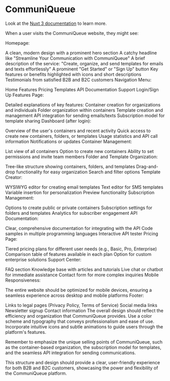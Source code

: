 # CommuniQueue

Look at the [Nuxt 3 documentation](https://nuxt.com/docs/getting-started/introduction) to learn more.

When a user visits the CommuniQueue website, they might see:

Homepage:

A clean, modern design with a prominent hero section
A catchy headline like "Streamline Your Communication with CommuniQueue"
A brief description of the service: "Create, organize, and send templates for emails and texts effortlessly"
A prominent "Get Started" or "Sign Up" button
Key features or benefits highlighted with icons and short descriptions
Testimonials from satisfied B2B and B2C customers
Navigation Menu:

Home
Features
Pricing
Templates
API Documentation
Support
Login/Sign Up
Features Page:

Detailed explanations of key features:
Container creation for organizations and individuals
Folder organization within containers
Template creation and management
API integration for sending emails/texts
Subscription model for template sharing
Dashboard (after login):

Overview of the user's containers and recent activity
Quick access to create new containers, folders, or templates
Usage statistics and API call information
Notifications or updates
Container Management:

List view of all containers
Option to create new containers
Ability to set permissions and invite team members
Folder and Template Organization:

Tree-like structure showing containers, folders, and templates
Drag-and-drop functionality for easy organization
Search and filter options
Template Creator:

WYSIWYG editor for creating email templates
Text editor for SMS templates
Variable insertion for personalization
Preview functionality
Subscription Management:

Options to create public or private containers
Subscription settings for folders and templates
Analytics for subscriber engagement
API Documentation:

Clear, comprehensive documentation for integrating with the API
Code samples in multiple programming languages
Interactive API tester
Pricing Page:

Tiered pricing plans for different user needs (e.g., Basic, Pro, Enterprise)
Comparison table of features available in each plan
Option for custom enterprise solutions
Support Center:

FAQ section
Knowledge base with articles and tutorials
Live chat or chatbot for immediate assistance
Contact form for more complex inquiries
Mobile Responsiveness:

The entire website should be optimized for mobile devices, ensuring a seamless experience across desktop and mobile platforms
Footer:

Links to legal pages (Privacy Policy, Terms of Service)
Social media links
Newsletter signup
Contact information
The overall design should reflect the efficiency and organization that CommuniQueue provides. Use a color scheme and typography that conveys professionalism and ease of use. Incorporate intuitive icons and subtle animations to guide users through the platform's features.

Remember to emphasize the unique selling points of CommuniQueue, such as the container-based organization, the subscription model for templates, and the seamless API integration for sending communications.

This structure and design should provide a clear, user-friendly experience for both B2B and B2C customers, showcasing the power and flexibility of the CommuniQueue platform.
